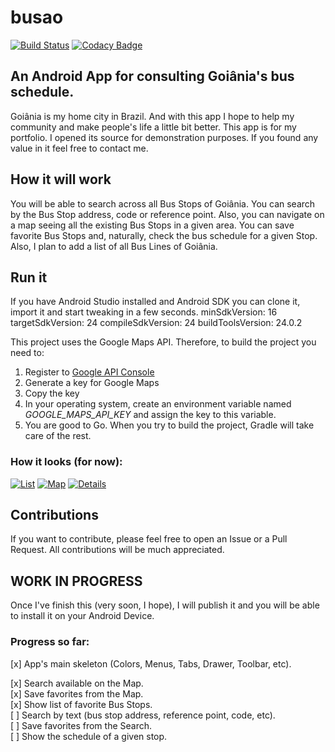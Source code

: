 # busao
[![Build Status](https://travis-ci.org/cezar-carneiro/busao.svg?branch=master)](https://travis-ci.org/cezar-carneiro/busao) [![Codacy Badge](https://api.codacy.com/project/badge/Grade/c88c6b08f39c497cac2f4e9d83592212)](https://www.codacy.com/app/cezar-carneiro/busao?utm_source=github.com&amp;utm_medium=referral&amp;utm_content=cezar-carneiro/busao&amp;utm_campaign=Badge_Grade)

## An Android App for consulting Goiânia's bus schedule.
Goiânia is my home city in Brazil. And with this app I hope to help my community and make people's life a little bit better.
This app is for my portfolio. I opened its source for demonstration purposes. If you found any value in it feel free to contact me.

## How it will work
You will be able to search across all Bus Stops of Goiânia. You can search by the Bus Stop address, code or reference point. Also, you can navigate on a map seeing all the existing Bus Stops in a given area.
You can save favorite Bus Stops and, naturally, check the bus schedule for a given Stop.
Also, I plan to add a list of all Bus Lines of Goiânia.

## Run it
If you have Android Studio installed and Android SDK you can clone it, import it and start tweaking in a few seconds.
minSdkVersion: 16
targetSdkVersion: 24
compileSdkVersion: 24
buildToolsVersion: 24.0.2

This project uses the Google Maps API. Therefore, to build the project you need to:
1. Register to [Google API Console](https://developers.google.com/maps/documentation/android-api/signup)
2. Generate a key for Google Maps
3. Copy the key
4. In your operating system, create an environment variable named *GOOGLE_MAPS_API_KEY* and assign the key to this variable.
5. You are good to Go. When you try to build the project, Gradle will take care of the rest.

### How it looks (for now):
[![List](http://i.imgur.com/CpwvkIt.jpg)](http://i.imgur.com/CpwvkIt.jpg)
[![Map](http://i.imgur.com/kdkNBr1.jpg)](http://i.imgur.com/kdkNBr1.jpg)
[![Details](http://i.imgur.com/1qejDNl.jpg)](http://i.imgur.com/1qejDNl.jpg)

## Contributions
If you want to contribute, please feel free to open an Issue or a Pull Request. All contributions will be much appreciated.

## WORK IN PROGRESS
Once I've finish this (very soon, I hope), I will publish it and you will be able to install it on your Android Device.

### Progress so far:
[x] App's main skeleton (Colors, Menus, Tabs, Drawer, Toolbar, etc).

[x] Search available on the Map.  
[x] Save favorites from the Map.  
[x] Show list of favorite Bus Stops.  
[ ] Search by text (bus stop address, reference point, code, etc).  
[ ] Save favorites from the Search.  
[ ] Show the schedule of a given stop.  
